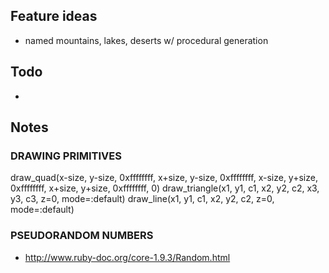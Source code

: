 ## Feature ideas
- named mountains, lakes, deserts w/ procedural generation

## Todo
- 

## Notes

### DRAWING PRIMITIVES

draw_quad(x-size, y-size, 0xffffffff, x+size, y-size, 0xffffffff, x-size, y+size, 0xffffffff, x+size, y+size, 0xffffffff, 0)
draw_triangle(x1, y1, c1, x2, y2, c2, x3, y3, c3, z=0, mode=:default)
draw_line(x1, y1, c1, x2, y2, c2, z=0, mode=:default)

### PSEUDORANDOM NUMBERS
- http://www.ruby-doc.org/core-1.9.3/Random.html